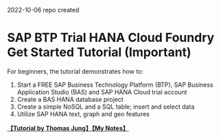 2022-10-06 repo created   
# SAP BTP Trial HANA Cloud Foundry Get Started Tutorial (Important)  

For beginners, the tutorial demonstrates how to:  
1. Start a FREE SAP Business Technology Platform (BTP), SAP Business Application Studio (BAS) and SAP HANA Cloud trial account  
2. Create a BAS HANA database project  
3. Create a simple NoSQL and a SQL table; insert and select data  
4. Utilize SAP HANA text, graph and geo features  

**[【Tutorial by Thomas Jung】](https://developers.sap.com/tutorials/hana-trial-advanced-analytics.html#31c0c967-3cc0-45b4-9c21-cbd7d66d8342)[【My Notes】](https://docs.google.com/document/d/1Cs3xhwe-OgQL679NVSFIeGN1TJro5o6osLJ2EdS0QhQ)**  
